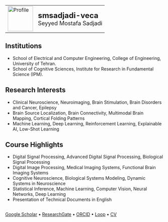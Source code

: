<table border="0" cellspacing="0" cellpadding="0">
  <tr>
    <td>
      <a href="https://github.com/smsadjadi-veca">
        <img src="https://github.com/user-attachments/assets/b43743cc-1449-4594-bb33-b372918ca3da" alt="Profile" width="80" height="80">
      </a>
    </td>
    <td>
      <a href="https://github.com/smsadjadi-veca" style="text-decoration: none;">
        <strong><font size="5">smsadjadi-veca</font></strong><br>
        <font size="4">Seyyed Mostafa Sadjadi</font>
      </a>
    </td>
  </tr>
</table>

## Institutions  
- School of Electrical and Computer Engineering, College of Engineering, University of Tehran.  
- School of Cognitive Sciences, Institute for Research in Fundamental Science (IPM).  
## Research Interests  
- Clinical Neuroscience, Neuroimaging, Brain Stimulation, Brain Disorders and Cancer, Epilepsy  
- Brain Source Localization, Brain Connectivity, Multimodal Brain Mapping, Cortical Folding Patterns  
- Machine Learning, Deep Learning, Reinforcement Learning, Explainable AI, Low-Shot Learning  
## Course Highlights
- Digital Signal Processing, Advanced Digital Signal Processing, Biological Signal Processing  
- Digital Image Processing, Medical Imaging Systems, Functional Brain Imaging Systems  
- Cognitive Neuroscience, Biological Systems Modeling, Dynamic Systems in Neuroscience  
- Statistical Inference, Machine Learning, Computer Vision, Neural Networks, Deep Learning  
- Presentation of Technical Documents in English  
##  
[Google Scholar](https://scholar.google.com/citations?user=Eaz5eDQAAAAJ&hl=en&oi=ao) • [ResearchGate](https://www.researchgate.net/profile/Seyyed-Mostafa-Sadjadi) • [ORCID](https://orcid.org/0000-0001-7579-2434) • [Loop](https://loop.frontiersin.org/people/1290643/overview) • [CV](https://drive.google.com/file/d/1F2ANtLHzXYIfMHvbaP5GpYGp0-4II0Rd/view)  
